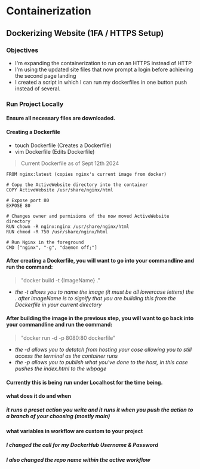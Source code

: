 # Containerization
## Dockerizing Website (1FA / HTTPS Setup)

### Objectives
- I'm expanding the containerization to run on an HTTPS instead of HTTP
- I'm using the updated site files that now prompt a login before achieving the second page landing
- I created a script in which I can run my dockerfiles in one button push instead of several.

### Run Project Locally
#### Ensure all necessary files are downloaded.


#### Creating a Dockerfile
- touch Dockerfile (Creates a Dockerfile)
- vim Dockerfile (Edits Dockerfile)
> Current Dockerfile as of Sept 12th 2024
```  
FROM nginx:latest (copies nginx's current image from docker)

# Copy the ActiveWebsite directory into the container
COPY ActiveWebsite /usr/share/nginx/html

# Expose port 80
EXPOSE 80

# Changes owner and permisions of the now moved ActiveWebsite directory
RUN chown -R nginx:nginx /usr/share/nginx/html
RUN chmod -R 750 /usr/share/nginx/html

# Run Nginx in the foreground
CMD ["nginx", "-g", "daemon off;"]
```

#### After creating a Dockerfile, you will want to go into your commandline and run the command:
> "docker build -t {ImageName} ."
* *the -t allows you to name the image (it must be all lowercase letters) the . after imageName is to signify that you are building this from the Dockerfile in your current directory*
>
#### After building the image in the previous step, you will want to go back into your commandline and run the command:
> "docker run -d -p 8080:80 dockerfile"
* *the -d allows you to detatch from hosting your cose allowing you to still access the terminal as the container runs*
* *the -p allows you to publish what you've done to the host, in this case pushes the index.html to the wbpage* 

#### Currently this is being run under Localhost for the time being.

#### what does it do and when
##### *it runs a preset action you write and it runs it when you push the action to a branch of your choosing (mostly main)*

#### what variables in workflow are custom to your project
##### *I changed the call for my DockerHub Username & Password*
##### *I also changed the repo name within the active workflow*


